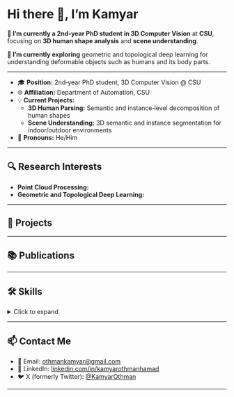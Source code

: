 

<!--
**kamyarothmanhamad/kamyarothmanhamad** is a ✨ _special_ ✨ repository because its `README.md` (this file) appears on your GitHub profile.

Here are some ideas to get you started:

- 🔭 I’m currently working on ...
- 🌱 I’m currently learning ...
- 👯 I’m looking to collaborate on ...
- 🤔 I’m looking for help with ...
- 💬 Ask me about ...
- 📫 How to reach me: ...
- 😄 Pronouns: ...
- ⚡ Fun fact: ...
-->


<!--
  ⚠️ Rename this file to README.md
  ⚠️ This repo’s name must exactly match your GitHub username to display this on your profile :contentReference[oaicite:3]{index=3}.
-->

# Hi there 👋, I’m Kamyar

**🔭 I’m currently a 2nd‑year PhD student in 3D Computer Vision** at **CSU**, focusing on **3D human shape analysis** and **scene understanding**.


**🌱 I’m currently exploring** geometric and topological deep learning for understanding deformable objects  such as humans and its body parts.

---

- 🎓 **Position:** 2nd‑year PhD student, 3D Computer Vision @ CSU  
- 🌐 **Affiliation:** Department of Automation, CSU  
- 💡 **Current Projects:**  
  - **3D Human Parsing:** Semantic and instance‑level decomposition of human shapes  
  - **Scene Understanding:** 3D semantic and instance segmentation for indoor/outdoor environments   
- 💬 **Pronouns:** He/Him
  
---

## 🔍 Research Interests  
- **Point Cloud Processing:** 
- **Geometric and Topological Deep Learning:**    

---

## 🚀 Projects  
<!-- For each project, link to the repo and include a one‑sentence description. -->


---

## 📚 Publications  

---

## 🛠️ Skills  
<details>
<summary>Click to expand</summary>

- **Languages:** Python, C++, CUDA  
- **Frameworks:** PyTorch, Open3D  
- **Tools:** Git, Docker 
</details> 

---

## 📫 Contact Me  
- 📧 Email: [othmankamyar@gmail.com](mailto:othmankamyar@gmail.com)
- 🔗 LinkedIn: [linkedin.com/in/kamyarothmanhamad](https://www.linkedin.com/in/kamyarothmanhamad)
- 🐦 X (formerly Twitter): [@KamyarOthman](https://twitter.com/KamyarOthman)


---
<!--
## 🔗 Quick Links  
- 📄 [Curriculum Vitae](https://your‑university.edu/yourcv.pdf)  
- 📊 [GitHub Stats](https://github.com/yourname/github-readme-stats)  -->


